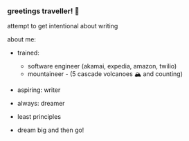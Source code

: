 ### greetings traveller! 👋

attempt to get intentional about writing

about me:

- trained:
  - software engineer (akamai, expedia, amazon, twilio)
  - mountaineer - (5 cascade volcanoes 🏔️ and counting)
- aspiring: writer
- always: dreamer

- least principles 
- dream big and then go!
